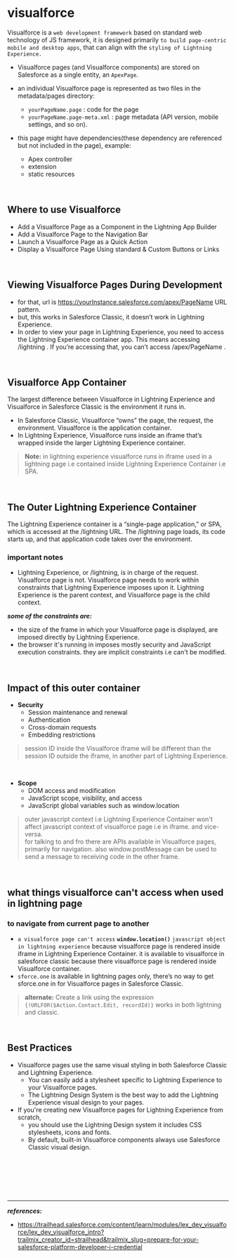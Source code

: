 # visualforce
Visualforce is a ``web development framework`` based on standard web technology of JS framework, it is designed primarily ``to build page-centric mobile and desktop apps``, that can align with the ``styling of Lightning Experience.`` 

- Visualforce pages (and Visualforce components) are stored on Salesforce as a single entity, an ``ApexPage``. 
- an individual Visualforce page is represented as two files in the metadata/pages directory:
  - ``yourPageName.page`` : code for the page
  - ``yourPageName.page-meta.xml`` : page metadata (API version, mobile settings, and so on).

- this page might have dependencies(these dependency are referenced but not included in the page), example:
  - Apex controller
  - extension
  - static resources



<br/>


## Where to use Visualforce
- Add a Visualforce Page as a Component in the Lightning App Builder
- Add a Visualforce Page to the Navigation Bar
- Launch a Visualforce Page as a Quick Action
- Display a Visualforce Page Using standard & Custom Buttons or Links



<br/>

## Viewing Visualforce Pages During Development
- for that, url is https://yourInstance.salesforce.com/apex/PageName URL pattern. 
- but, this works in Salesforce Classic, it doesn’t work in Lightning Experience.
- In order to view your page in Lightning Experience, you need to access the Lightning Experience container app. This means accessing /lightning . If you’re accessing that, you can’t access /apex/PageName . 

<br/>



## Visualforce App Container
The largest difference between Visualforce in Lightning Experience and Visualforce in Salesforce Classic is the environment it runs in. 
- In Salesforce Classic, Visualforce “owns” the page, the request, the environment. Visualforce is the application container. 
- In Lightning Experience, Visualforce runs inside an iframe that’s wrapped inside the larger Lightning Experience container.

> **Note:** in lightning experience visualforce runs in iframe used in a lightning page i.e contained inside Lightning Experience Container i.e SPA. 

<br/>

## The Outer Lightning Experience Container
The Lightning Experience container is a “single-page application,” or SPA, which is accessed at the /lightning URL. The /lightning page loads, its code starts up, and that application code takes over the environment.

### important notes
- Lightning Experience, or /lightning, is in charge of the request.  Visualforce page is not. Visualforce page needs to work within constraints that Lightning Experience imposes upon it. Lightning Experience is the parent context, and Visualforce page is the child context.

***some of the constraints are:***
- the size of the frame in which your Visualforce page is displayed, are imposed directly by Lightning Experience. 
- the browser it's running in imposes mostly security and JavaScript execution constraints. they are implicit constraints i.e can't be modified. 


<br/>



## Impact of this outer container

- **Security**
  - Session maintenance and renewal
  - Authentication
  - Cross-domain requests
  - Embedding restrictions

> session ID inside the Visualforce iframe will be different than the session ID outside the iframe, in another part of Lightning Experience. 

<br/>

- **Scope**
  - DOM access and modification
  - JavaScript scope, visibility, and access
  - JavaScript global variables such as window.location

> outer javascript context i.e Lightning Experience Container won't affect javascript context of visualforce page i.e in iframe. and vice-versa.
> <br/> for talking to and fro there are APIs available in Visualforce pages, primarily for navigation. also window.postMessage can be used to send a message to receiving code in the other frame.



<br/>


## what things visualforce can't access when used in lightning page

### to navigate from current page to another
- ``a visualforce page can't access`` **``window.location()``** ``javascript object in lightning experience`` because visualforce page is rendered inside iframe in Lightning Experience Container. it is available to visualforce in salesforce classic because there visualforce page is rendered inside Visualforce container. 
- ``sforce.one`` is available in lightning pages only, there’s no way to get sforce.one in for Visualforce pages in Salesforce Classic.

> **alternate:** Create a link using the expression ``{!URLFOR($Action.Contact.Edit, recordId)}`` works in both lightning and classic.


<br/> 



## Best Practices
- Visualforce pages use the same visual styling in both Salesforce Classic and Lightning Experience.
  - You can easily add a stylesheet specific to Lightning Experience to your Visualforce pages.
  - The Lightning Design System is the best way to add the Lightning Experience visual design to your pages.
- If you're creating new Visualforce pages for Lightning Experience from scratch, 
  - you should use the Lightning Design system it includes CSS stylesheets, icons and fonts.
  - By default, built-in Visualforce components always use Salesforce Classic visual design.




<br/>


<br/>


<br/>


<br/>


<br/>


---
***references:***
- https://trailhead.salesforce.com/content/learn/modules/lex_dev_visualforce/lex_dev_visualforce_intro?trailmix_creator_id=strailhead&trailmix_slug=prepare-for-your-salesforce-platform-developer-i-credential




